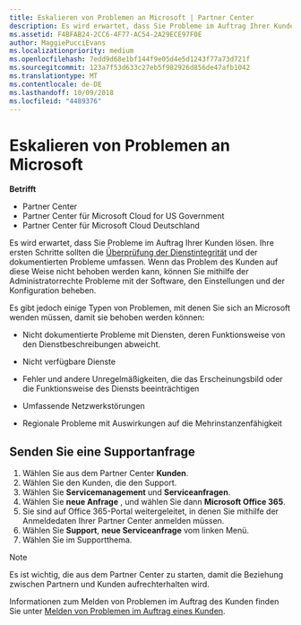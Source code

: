 ```yaml
---
title: Eskalieren von Problemen an Microsoft | Partner Center
description: Es wird erwartet, dass Sie Probleme im Auftrag Ihrer Kunden lösen.
ms.assetid: F4BFAB24-2CC6-4F77-AC54-2A29ECE97F0E
author: MaggiePucciEvans
ms.localizationpriority: medium
ms.openlocfilehash: 7edd9d68e1bf144f9e05d4e5d1243f77a73d721f
ms.sourcegitcommit: 123a7f53d633c27eb5f982926d856de47afb1042
ms.translationtype: MT
ms.contentlocale: de-DE
ms.lasthandoff: 10/09/2018
ms.locfileid: "4489376"
---
```

# <a name="escalate-problems-to-microsoft"></a>Eskalieren von Problemen an Microsoft

**Betrifft**

-  Partner Center
-  Partner Center für Microsoft Cloud for US Government
-  Partner Center für Microsoft Cloud Deutschland

Es wird erwartet, dass Sie Probleme im Auftrag Ihrer Kunden lösen. Ihre ersten Schritte sollten die [Überprüfung der Dienstintegrität](check-service-health.md) und der dokumentierten Probleme umfassen. Wenn das Problem des Kunden auf diese Weise nicht behoben werden kann, können Sie mithilfe der Administratorrechte Probleme mit der Software, den Einstellungen und der Konfiguration beheben.

Es gibt jedoch einige Typen von Problemen, mit denen Sie sich an Microsoft wenden müssen, damit sie behoben werden können:

-   Nicht dokumentierte Probleme mit Diensten, deren Funktionsweise von den Dienstbeschreibungen abweicht.

-   Nicht verfügbare Dienste

-   Fehler und andere Unregelmäßigkeiten, die das Erscheinungsbild oder die Funktionsweise des Diensts beeinträchtigen

-   Umfassende Netzwerkstörungen

-   Regionale Probleme mit Auswirkungen auf die Mehrinstanzenfähigkeit

## <a name="submit-a-support-request"></a>Senden Sie eine Supportanfrage

1. Wählen Sie aus dem Partner Center **Kunden**.
2. Wählen Sie den Kunden, die den Support.
3. Wählen Sie **Servicemanagement** und **Serviceanfragen**.
4. Wählen Sie **neue Anfrage** , und wählen Sie dann **Microsoft Office 365**.
5. Sie sind auf Office 365-Portal weitergeleitet, in denen Sie mithilfe der Anmeldedaten Ihrer Partner Center anmelden müssen.
6. Wählen Sie **Support**, **neue Serviceanfrage** vom linken Menü.
7. Wählen Sie im Supportthema.

>[!NOTE]
>Es ist wichtig, die aus dem Partner Center zu starten, damit die Beziehung zwischen Partnern und Kunden aufrechterhalten wird. 


Informationen zum Melden von Problemen im Auftrag des Kunden finden Sie unter [Melden von Problemen im Auftrag eines Kunden](report-problems-on-behalf-of-a-customer.md).

 

 



